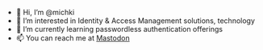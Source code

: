 - 👋 Hi, I’m @michki
- 👀 I’m interested in Identity & Access Management solutions, technology
- 🌱 I’m currently learning passwordless authentication offerings
- 📫 You can reach me at <a href="https://infosec.exchange/@michki" rel="me">Mastodon</a>

<!---
michki/michki is a ✨ special ✨ repository because its `README.md` (this file) appears on your GitHub profile.
You can click the Preview link to take a look at your changes.
--->
